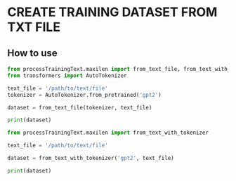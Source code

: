 # CREATE TRAINING DATASET FROM TXT FILE

## How to use

```python
from processTrainingText.maxilen import from_text_file, from_text_with_tokenizer
from transformers import AutoTokenizer

text_file = '/path/to/text/file'
tokenizer = AutoTokenizer.from_pretrained('gpt2')

dataset = from_text_file(tokenizer, text_file)

print(dataset)
```

```python
from processTrainingText.maxilen import from_text_with_tokenizer

text_file = '/path/to/text/file'

dataset = from_text_with_tokenizer('gpt2', text_file)

print(dataset)
```


